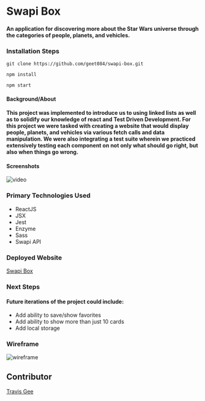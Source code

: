 # Swapi Box

#### An application for discovering more about the Star Wars universe through the categories of people, planets, and vehicles.

### Installation Steps

```git clone https://github.com/geet084/swapi-box.git```

```npm install```

```npm start```

#### Background/About

#### This project was implemented to introduce us to using linked lists as well as to solidify our knowledge of react and Test Driven Development. For this project we were tasked with creating a website that would display people, planets, and vehicles via various fetch calls and data manipulation. We were also integrating a test suite wherein we practiced extensively testing each component on not only what should go right, but also when things go wrong.

#### Screenshots
![video](https://user-images.githubusercontent.com/39391585/51846866-ae5aa580-22d7-11e9-8adf-77af80dd3a10.gif)

### Primary Technologies Used

- ReactJS
- JSX
- Jest
- Enzyme
- Sass
- Swapi API

### Deployed Website
[Swapi Box](https://geet084.github.io/swapi-box/.)

### Next Steps
#### Future iterations of the project could include:

- Add ability to save/show favorites
- Add ability to show more than just 10 cards
- Add local storage
  

### Wireframe
![wireframe](https://user-images.githubusercontent.com/39391585/51842628-8fa3e100-22ce-11e9-94d6-87b140e14748.png)


## Contributor
[Travis Gee](https://github.com/geet084)
